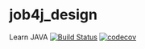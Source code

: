 # job4j_design
Learn JAVA
[![Build Status](https://www.travis-ci.com/stGOST/job4j_design.svg?branch=master)](https://www.travis-ci.com/stGOST/job4j_design)
[![codecov](https://codecov.io/gh/stGOST/job4j_design/branch/master/graph/badge.svg)](https://codecov.io/gh/stGOST/job4j_design)